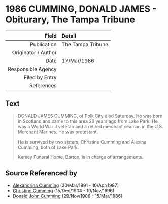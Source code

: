 ﻿---
layout: page
permalink: /sources/s62680432
---

# 1986 CUMMING, DONALD JAMES - Obiturary, The Tampa Tribune

Field | Detail
---:|:---
Publication | The Tampa Tribune
Originator / Author | 
Date | 17/Mar/1986
Responsible Agency | 
Filed by Entry | 
References | 

## Text

> DONALD JAMES CUMMING, of Polk City died Saturday. He was born in Scotland and came to this area 26 years ago from Lake Park. He was a World War II veteran and a retired merchant seaman in the U.S. Merchant Marines. He was protestant.
>
> He is survived by two sisters, Christine Cumming and Alexina Cumming, both of Lake Park.
>
> Kersey Funeral Home, Barton, is in charge of arrangements.
>

## Source Referenced by

* [Alexandrina Cumming](../people/@57186713@-alexandrina-cumming-b1891-3-30-d1987-4-10.md) (30/Mar/1891 - 10/Apr/1987)
* [Christine Cumming](../people/@24328630@-christine-cumming-b1904-12-15-d1996-11-10.md) (15/Dec/1904 - 10/Nov/1996)
* [Donald John Cumming](../people/@22331378@-donald-john-cumming-b1906-11-29-d1986-3-15.md) (29/Nov/1906 - 15/Mar/1986)
